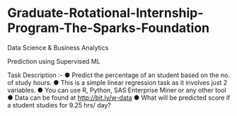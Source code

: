 # Graduate-Rotational-Internship-Program-The-Sparks-Foundation
Data Science  &amp; Business Analytics 


Prediction using Supervised ML

Task Description :-
● Predict the percentage of an student based on the no. of study hours.
● This is a simple linear regression task as it involves just 2 variables.
● You can use R, Python, SAS Enterprise Miner or any other tool
● Data can be found at http://bit.ly/w-data
● What will be predicted score if a student studies for 9.25 hrs/ day?
